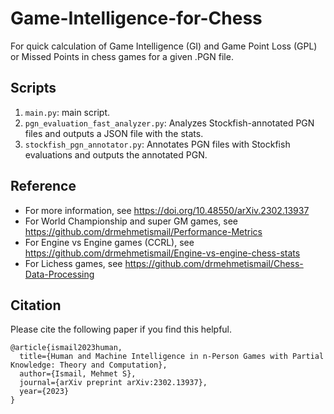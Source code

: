 # Game-Intelligence-for-Chess
For quick calculation of Game Intelligence (GI) and Game Point Loss (GPL) or Missed Points in chess games for a given .PGN file. 

## Scripts
1. `main.py`: main script.
2. `pgn_evaluation_fast_analyzer.py`: Analyzes Stockfish-annotated PGN files and outputs a JSON file with the stats.
3. `stockfish_pgn_annotator.py`: Annotates PGN files with Stockfish evaluations and outputs the annotated PGN.

## Reference
- For more information, see https://doi.org/10.48550/arXiv.2302.13937
- For World Championship and super GM games, see https://github.com/drmehmetismail/Performance-Metrics
- For Engine vs Engine games (CCRL), see https://github.com/drmehmetismail/Engine-vs-engine-chess-stats
- For Lichess games, see https://github.com/drmehmetismail/Chess-Data-Processing

## Citation
Please cite the following paper if you find this helpful.
```
@article{ismail2023human,
  title={Human and Machine Intelligence in n-Person Games with Partial Knowledge: Theory and Computation},
  author={Ismail, Mehmet S},
  journal={arXiv preprint arXiv:2302.13937},
  year={2023}
}
```
